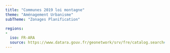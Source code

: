 ```yaml
---
title: "Communes 2019 loi montagne"
theme: "Aménagement Urbanisme"
subTheme: "Zonages Planification"

regions:
-
  iso: FR-ARA
  source: https://www.datara.gouv.fr/geonetwork/srv/fre/catalog.search#/search?resultType=details&sortBy=relevance&from=1&to=20&fast=index&_content_type=json&any=Communes%202019%20loi%20montagne
---
```


